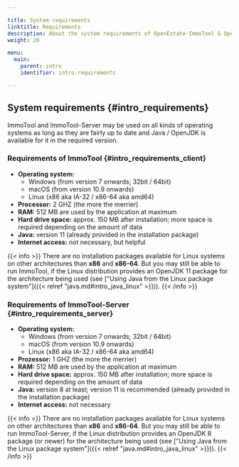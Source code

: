 ```yaml
---

title: System requirements
linktitle: Requirements
description: About the system requirements of OpenEstate-ImmoTool & OpenEstate-ImmoServer…
weight: 20

menu:
  main:
    parent: intro
    identifier: intro-requirements

---
```


## System requirements {#intro_requirements}

ImmoTool and ImmoTool-Server may be used on all kinds of operating systems as long as they are fairly up to date and Java / OpenJDK is available for it in the required version. 


### Requirements of ImmoTool {#intro_requirements_client}

-   **Operating system:**
    -   Windows (from version 7 onwards; 32bit / 64bit)
    -   macOS (from version 10.9 onwards)
    -   Linux (x86 aka IA-32 / x86-64 aka amd64)
-   **Processor:**
    2 GHZ (the more the merrier)
-   **RAM:**
    512 MB are used by the application at maximum
-   **Hard drive space:**
    approx. 150 MB after installation; more space is required depending on the amount of data
-   **Java:**
    version 11 (already provided in the installation package)
-   **Internet access:**
    not necessary, but helpful

{{< info >}}
There are no installation packages available for Linux systems on other architectures than **x86** and **x86-64**. But you may still be able to run ImmoTool, if the Linux distribution provides an OpenJDK 11 package for the architecture being used (see ["Using Java from the Linux package system"]({{< relref "java.md#intro_java_linux" >}})).
{{< /info >}} 


### Requirements of ImmoTool-Server {#intro_requirements_server}

-   **Operating system:**
    -   Windows (from version 7 onwards; 32bit / 64bit)
    -   macOS (from version 10.9 onwards)
    -   Linux (x86 aka IA-32 / x86-64 aka amd64)
-   **Prozessor:**
    1 GHZ (the more the merrier)
-   **RAM:**
    512 MB are used by the application at maximum
-   **Hard drive space:**
    approx. 150 MB after installation; more space is required depending on the amount of data
-   **Java:**
    version 8 at least; version 11 is recommended (already provided in the installation package)
-   **Internet access:**
    not necessary

{{< info >}}
There are no installation packages available for Linux systems on other architectures than **x86** and **x86-64**. But you may still be able to run ImmoTool-Server, if the Linux distribution provides an OpenJDK 8 package (or newer) for the architecture being used (see ["Using Java from the Linux package system"]({{< relref "java.md#intro_java_linux" >}})).
{{< /info >}} 
